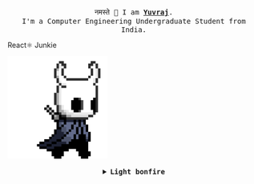 <p align="center">
  <br>
  <samp>
    नमस्ते 🙏  I am <b><a rel="nofollow noopener noreferrer" target="_blank" href="https://twitter.com/yuvistwt">Yuvraj</a></b>.
    <br>I'm a Computer Engineering Undergraduate Student from India.<br>
    <p>React⚛️ Junkie <p>

</samp>

  <img src="https://raw.githubusercontent.com/TanZng/TanZng/master/assets/hollor_knight3.gif" width="200"/>

</p>


<details align="center">

<summary> <b> <samp> Light bonfire </samp></b></summary>
<samp>
 <b><h2 style="color: #fc6203">B O N F I R E &nbsp; L I T !</h2> </b>

<img src="https://raw.githubusercontent.com/TanZng/TanZng/master/assets/bonefire.gif" width="200"/>

Current Project: <a href="#">NULL</a>




⭐️ From [yuvisdev](https://github.com/yuvisdev)
</samp>
</details>







